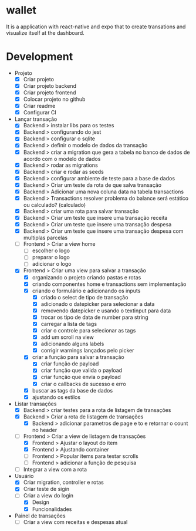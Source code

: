 # wallet

It is a application with react-native and expo that to create transations and visualize itself at the dashboard.

# Development

- Projeto
  - [x] Criar projeto
  - [x] Criar projeto backend
  - [x] Criar projeto frontend
  - [x] Colocar projeto no github
  - [x] Criar readme
  - [x] Configurar CI
- Lançar transação
  - [x] Backend > instalar libs para os testes
  - [x] Backend > configurando do jest
  - [x] Backend > configurar o sqlite
  - [x] Backend > definir o modelo de dados da transação
  - [x] Backend > criar a migration que gera a tabela no banco de dados de acordo com o modelo de dados
  - [x] Backend > rodar as migrations
  - [x] Backend > criar e rodar as seeds
  - [x] Backend > configurar ambiente de teste para a base de dados
  - [x] Backend > Criar um teste da rota de que salva transação
  - [x] Backend > Adicionar uma nova coluna data na tabela transactions
  - [x] Backend > Transactions resolver problema do balance será estático ou calculado? (calculado)
  - [x] Backend > criar uma rota para salvar transação
  - [x] Backend > Criar um teste que insere uma transação receita
  - [x] Backend > Criar um teste que insere uma transação despesa
  - [x] Backend > Criar um teste que insere uma transação despesa com multiplas parcelas
  - [ ] Frontend > Criar a view home
    - [ ] escolher o logo
    - [ ] preparar o logo
    - [ ] adicionar o logo
  - [x] Frontend > Criar uma view para salvar a transação
    - [x] organizando o projeto criando pastas e rotas
    - [x] criando componentes home e transactions sem implementação
    - [x] criando o formulário e adicionando os inputs
      - [x] criado o select de tipo de transação
      - [x] adicionado o datepicker para selecionar a data
      - [x] removendo datepicker e usando o textinput para data
      - [x] trocar os tipo de data de number para string
      - [x] carregar a lista de tags
      - [x] criar o controle para selecionar as tags
      - [x] add um scroll na view
      - [x] adicionando alguns labels
      - [x] corrigir warnings lançados pelo picker
    - [x] criar a função para salvar a transação
      - [x] criar função de payload
      - [x] criar função que valida o payload
      - [x] criar função que envia o payload
      - [x] criar o callbacks de sucesso e erro
    - [x] buscar as tags da base de dados
    - [x] ajustando os estilos
- Listar transações
  - [x] Backend > criar testes para a rota de listagem de transações
  - [x] Backend > Criar a rota de listagem de transações
    - [x] Backend > adicionar parametros de page e to e retornar o count no header
  - [ ] Frontend > Criar a view de listagem de transações
    - [x] Frontend > Ajustar o layout do item
    - [x] Frontend > Ajustando container
    - [ ] Frontend > Popular items para testar scrolls
    - [ ] Frontend > adicionar a função de pesquisa
  - [ ] Integrar a view com a rota
- Usuário
  - [x] Criar migration, controller e rotas
  - [x] Criar teste de sigin
  - [ ] Criar a view do login
    - [x] Design
    - [x] Funcionalidades
- Painel de transações
  - [ ] Criar a view com receitas e despesas atual